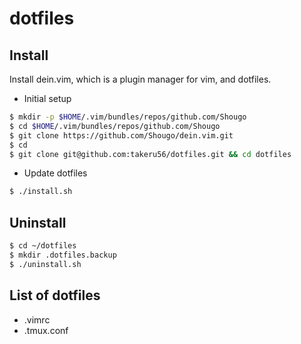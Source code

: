 # dotfiles

## Install
Install dein.vim, which is a plugin manager for vim, and dotfiles.

- Initial setup

```bash
$ mkdir -p $HOME/.vim/bundles/repos/github.com/Shougo
$ cd $HOME/.vim/bundles/repos/github.com/Shougo
$ git clone https://github.com/Shougo/dein.vim.git
$ cd
$ git clone git@github.com:takeru56/dotfiles.git && cd dotfiles 
```

- Update dotfiles

```bash
$ ./install.sh
```

## Uninstall

```bash
$ cd ~/dotfiles
$ mkdir .dotfiles.backup
$ ./uninstall.sh
```

## List of dotfiles

- .vimrc
- .tmux.conf

